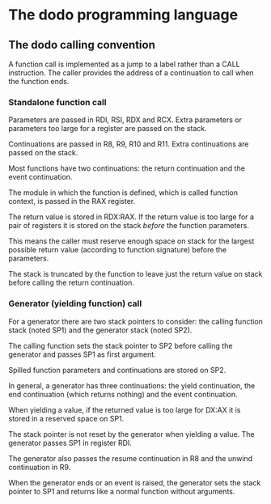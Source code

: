 # The dodo programming language

## The dodo calling convention

A function call is implemented as a jump to a label rather than a CALL instruction. The caller provides the address of a continuation to call when the function ends.

### Standalone function call

Parameters are passed in RDI, RSI, RDX and RCX. Extra parameters or parameters too large for a register are passed on the stack.

Continuations are passed in R8, R9, R10 and R11. Extra continuations are passed on the stack.

Most functions have two continuations: the return continuation and the event continuation.

The module in which the function is defined, which is called function context, is passed in the RAX register.

The return value is stored in RDX:RAX. If the return value is too large for a pair of registers it is stored on the stack *before* the function parameters.

This means the caller must reserve enough space on stack for the largest possible return value (according to function signature) before the parameters.

The stack is truncated by the function to leave just the return value on stack before calling the return continuation.

### Generator (yielding function) call

For a generator there are two stack pointers to consider: the calling function stack (noted SP1) and the generator stack (noted SP2).

The calling function sets the stack pointer to SP2 before calling the generator and passes SP1 as first argument.

Spilled function parameters and continuations are stored on SP2.

In general, a generator has three continuations: the yield continuation, the end continuation (which returns nothing) and the event continuation.

When yielding a value, if the returned value is too large for DX:AX it is stored in a reserved space on SP1.

The stack pointer is not reset by the generator when yielding a value. The generator passes SP1 in register RDI.

The generator also passes the resume continuation in R8 and the unwind continuation in R9.

When the generator ends or an event is raised, the generator sets the stack pointer to SP1 and returns like a normal function without arguments.
